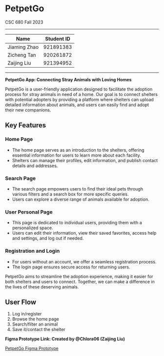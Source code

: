 # PetpetGo

CSC 680 Fall 2023

---

| Name           | Student ID  |
| -------------- | ----------- |
| Jiaming Zhao   | 921891383   |
| Zicheng Tan    | 920261872   |
| Zaijing Liu    | 921394952   |

---

**PetpetGo App: Connecting Stray Animals with Loving Homes**

PetpetGo is a user-friendly application designed to facilitate the adoption process for stray animals in need of a home. Our goal is to connect shelters with potential adopters by providing a platform where shelters can upload detailed information about animals, and users can easily find and adopt their new companions.

## Key Features

### Home Page

- The home page serves as an introduction to the shelters, offering essential information for users to learn more about each facility.
- Shelters can manage their profiles, edit information, and publish contact details and addresses.

### Search Page

- The search page empowers users to find their ideal pets through various filters and a search box for more specific queries.
- Users can explore a diverse range of animals available for adoption.

### User Personal Page

- This page is dedicated to individual users, providing them with a personalized space.
- Users can edit their information, view their saved favorites, access help and settings, and log out if needed.

### Registration and Login

- For users without an account, we offer a seamless registration process.
- The login page ensures secure access for returning users.

PetpetGo aims to streamline the adoption experience, making it easier for both shelters and users to connect. Together, we can make a difference in the lives of these deserving animals.

## User Flow

1. Log in/register
2. Browse the home page
3. Search/filter an animal
4. Save it/contact the shelter

**Figma Prototype Link: Created by @Chlora06 (Zaijing Liu)**

[PetpetGo Figma Prototype](https://www.figma.com/file/5Bb0WiE4KIohLhr2Yo8lB6/PetpetGo-ios?type=design&node-id=0%3A1&mode=design&t=U0rQyS1ASxyf6aDj-1)
